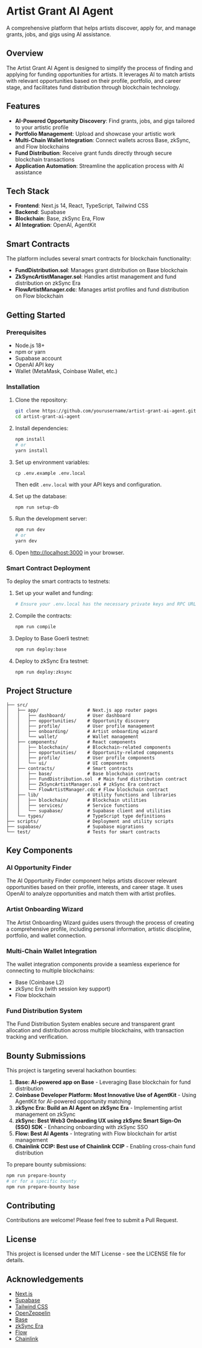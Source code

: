 # Artist Grant AI Agent

A comprehensive platform that helps artists discover, apply for, and manage grants, jobs, and gigs using AI assistance.

## Overview

The Artist Grant AI Agent is designed to simplify the process of finding and applying for funding opportunities for artists. It leverages AI to match artists with relevant opportunities based on their profile, portfolio, and career stage, and facilitates fund distribution through blockchain technology.

## Features

- **AI-Powered Opportunity Discovery**: Find grants, jobs, and gigs tailored to your artistic profile
- **Portfolio Management**: Upload and showcase your artistic work
- **Multi-Chain Wallet Integration**: Connect wallets across Base, zkSync, and Flow blockchains
- **Fund Distribution**: Receive grant funds directly through secure blockchain transactions
- **Application Automation**: Streamline the application process with AI assistance

## Tech Stack

- **Frontend**: Next.js 14, React, TypeScript, Tailwind CSS
- **Backend**: Supabase
- **Blockchain**: Base, zkSync Era, Flow
- **AI Integration**: OpenAI, AgentKit

## Smart Contracts

The platform includes several smart contracts for blockchain functionality:

- **FundDistribution.sol**: Manages grant distribution on Base blockchain
- **ZkSyncArtistManager.sol**: Handles artist management and fund distribution on zkSync Era
- **FlowArtistManager.cdc**: Manages artist profiles and fund distribution on Flow blockchain

## Getting Started

### Prerequisites

- Node.js 18+
- npm or yarn
- Supabase account
- OpenAI API key
- Wallet (MetaMask, Coinbase Wallet, etc.)

### Installation

1. Clone the repository:
   ```bash
   git clone https://github.com/yourusername/artist-grant-ai-agent.git
   cd artist-grant-ai-agent
   ```

2. Install dependencies:
   ```bash
   npm install
   # or
   yarn install
   ```

3. Set up environment variables:
   ```
   cp .env.example .env.local
   ```
   Then edit `.env.local` with your API keys and configuration.

4. Set up the database:
   ```bash
   npm run setup-db
   ```

5. Run the development server:
   ```bash
   npm run dev
   # or
   yarn dev
   ```

6. Open [http://localhost:3000](http://localhost:3000) in your browser.

### Smart Contract Deployment

To deploy the smart contracts to testnets:

1. Set up your wallet and funding:
   ```bash
   # Ensure your .env.local has the necessary private keys and RPC URLs
   ```

2. Compile the contracts:
   ```bash
   npm run compile
   ```

3. Deploy to Base Goerli testnet:
   ```bash
   npm run deploy:base
   ```

4. Deploy to zkSync Era testnet:
   ```bash
   npm run deploy:zksync
   ```

## Project Structure

```
├── src/
│   ├── app/                  # Next.js app router pages
│   │   ├── dashboard/        # User dashboard
│   │   ├── opportunities/    # Opportunity discovery
│   │   ├── profile/          # User profile management
│   │   ├── onboarding/       # Artist onboarding wizard
│   │   └── wallet/           # Wallet management
│   ├── components/           # React components
│   │   ├── blockchain/       # Blockchain-related components
│   │   ├── opportunities/    # Opportunity-related components
│   │   ├── profile/          # User profile components
│   │   └── ui/               # UI components
│   ├── contracts/            # Smart contracts
│   │   ├── base/             # Base blockchain contracts
│   │   ├── FundDistribution.sol  # Main fund distribution contract
│   │   ├── ZkSyncArtistManager.sol # zkSync Era contract
│   │   └── FlowArtistManager.cdc # Flow blockchain contract
│   ├── lib/                  # Utility functions and libraries
│   │   ├── blockchain/       # Blockchain utilities
│   │   ├── services/         # Service functions
│   │   └── supabase/         # Supabase client and utilities
│   └── types/                # TypeScript type definitions
├── scripts/                  # Deployment and utility scripts
├── supabase/                 # Supabase migrations
└── test/                     # Tests for smart contracts
```

## Key Components

### AI Opportunity Finder

The AI Opportunity Finder component helps artists discover relevant opportunities based on their profile, interests, and career stage. It uses OpenAI to analyze opportunities and match them with artist profiles.

### Artist Onboarding Wizard

The Artist Onboarding Wizard guides users through the process of creating a comprehensive profile, including personal information, artistic discipline, portfolio, and wallet connection.

### Multi-Chain Wallet Integration

The wallet integration components provide a seamless experience for connecting to multiple blockchains:
- Base (Coinbase L2)
- zkSync Era (with session key support)
- Flow blockchain

### Fund Distribution System

The Fund Distribution System enables secure and transparent grant allocation and distribution across multiple blockchains, with transaction tracking and verification.

## Bounty Submissions

This project is targeting several hackathon bounties:

1. **Base: AI-powered app on Base** - Leveraging Base blockchain for fund distribution
2. **Coinbase Developer Platform: Most Innovative Use of AgentKit** - Using AgentKit for AI-powered opportunity matching
3. **zkSync Era: Build an AI Agent on zkSync Era** - Implementing artist management on zkSync
4. **zkSync: Best Web3 Onboarding UX using zkSync Smart Sign-On (SSO) SDK** - Enhancing onboarding with zkSync SSO
5. **Flow: Best AI Agents** - Integrating with Flow blockchain for artist management
6. **Chainlink CCIP: Best use of Chainlink CCIP** - Enabling cross-chain fund distribution

To prepare bounty submissions:
```bash
npm run prepare-bounty
# or for a specific bounty
npm run prepare-bounty base
```

## Contributing

Contributions are welcome! Please feel free to submit a Pull Request.

## License

This project is licensed under the MIT License - see the LICENSE file for details.

## Acknowledgements

- [Next.js](https://nextjs.org/)
- [Supabase](https://supabase.io/)
- [Tailwind CSS](https://tailwindcss.com/)
- [OpenZeppelin](https://openzeppelin.com/)
- [Base](https://base.org/)
- [zkSync Era](https://zksync.io/)
- [Flow](https://flow.com/)
- [Chainlink](https://chain.link/)